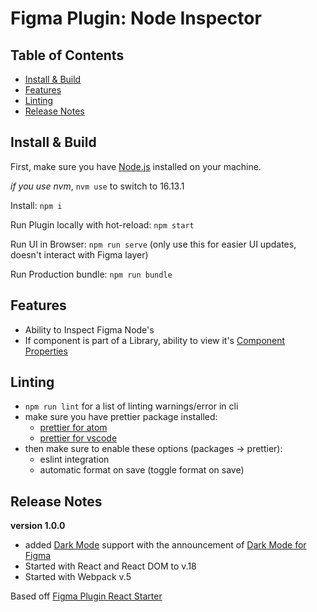 # Figma Plugin: Node Inspector

## Table of Contents

- [Install & Build](#install--build)
- [Features](#features)
- [Linting](#linting)
- [Release Notes](#release-notes)

## Install & Build

First, make sure you have [Node.js](https://nodejs.org) installed on your machine.

_if you use nvm_, `nvm use` to switch to 16.13.1

Install: `npm i`

Run Plugin locally with hot-reload: `npm start`

Run UI in Browser: `npm run serve` (only use this for easier UI updates, doesn't interact with Figma layer)

Run Production bundle: `npm run bundle`

## Features

- Ability to Inspect Figma Node's
- If component is part of a Library, ability to view it's [Component Properties](https://help.figma.com/hc/en-us/articles/5579474826519-Create-and-use-component-properties)

## Linting

- `npm run lint` for a list of linting warnings/error in cli
- make sure you have prettier package installed:
  - [prettier for atom](https://atom.io/packages/prettier-atom)
  - [prettier for vscode](https://marketplace.visualstudio.com/items?itemName=esbenp.prettier-vscode)
- then make sure to enable these options (packages → prettier):
  - eslint integration
  - automatic format on save (toggle format on save)

## Release Notes

**version 1.0.0**

- added [Dark Mode](https://www.figma.com/plugin-docs/css-variables/) support with the announcement of [Dark Mode for Figma](https://help.figma.com/hc/en-us/articles/5576781786647-Change-themes-in-Figma)
- Started with React and React DOM to v.18
- Started with Webpack v.5

Based off [Figma Plugin React Starter](https://github.com/calebnance/figma-plugin-react-starter)
